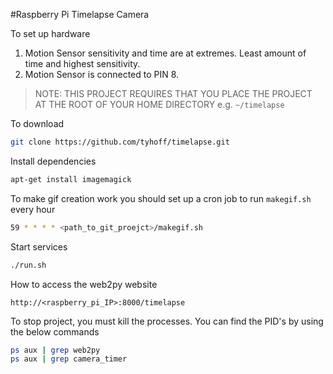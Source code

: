 #Raspberry Pi Timelapse Camera

To set up hardware

1. Motion Sensor sensitivity and time are at extremes. Least amount of time and highest sensitivity. 
2. Motion Sensor is connected to PIN 8.

>NOTE: THIS PROJECT REQUIRES THAT YOU PLACE THE PROJECT AT THE ROOT OF YOUR HOME DIRECTORY
> e.g. `~/timelapse`

To download

```bash
git clone https://github.com/tyhoff/timelapse.git
```

Install dependencies
```bash
apt-get install imagemagick
```

To make gif creation work you should set up a cron job to run `makegif.sh` every hour
```bash
59 * * * * <path_to_git_proejct>/makegif.sh
```

Start services
```bash
./run.sh
```

How to access the web2py website

```
http://<raspberry_pi_IP>:8000/timelapse
```

To stop project, you must kill the processes. You can find the PID's by using the below commands

```bash
ps aux | grep web2py
ps aux | grep camera_timer
```


